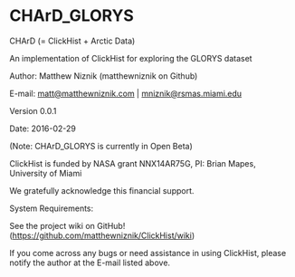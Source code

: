 # CHArD_GLORYS

CHArD (= ClickHist + Arctic Data)

An implementation of ClickHist for exploring the GLORYS dataset

Author: Matthew Niznik (matthewniznik on Github)

E-mail: matt@matthewniznik.com | mniznik@rsmas.miami.edu

Version 0.0.1

Date: 2016-02-29

(Note: CHArD_GLORYS is currently in Open Beta)

ClickHist is funded by NASA grant NNX14AR75G, PI: Brian Mapes, University of Miami

We gratefully acknowledge this financial support.

System Requirements:

See the project wiki on GitHub! (https://github.com/matthewniznik/ClickHist/wiki)

If you come across any bugs or need assistance in using ClickHist, please notify the author at the E-mail listed above.
